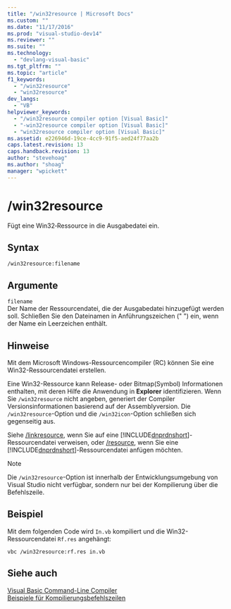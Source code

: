 ```yaml
---
title: "/win32resource | Microsoft Docs"
ms.custom: ""
ms.date: "11/17/2016"
ms.prod: "visual-studio-dev14"
ms.reviewer: ""
ms.suite: ""
ms.technology: 
  - "devlang-visual-basic"
ms.tgt_pltfrm: ""
ms.topic: "article"
f1_keywords: 
  - "/win32resource"
  - "win32resource"
dev_langs: 
  - "VB"
helpviewer_keywords: 
  - "/win32resource compiler option [Visual Basic]"
  - "-win32resource compiler option [Visual Basic]"
  - "win32resource compiler option [Visual Basic]"
ms.assetid: e226946d-19ce-4cc9-91f5-aed24f77aa2b
caps.latest.revision: 13
caps.handback.revision: 13
author: "stevehoag"
ms.author: "shoag"
manager: "wpickett"
---
```

# /win32resource
Fügt eine Win32‑Ressource in die Ausgabedatei ein.  
  
## Syntax  
  
```  
/win32resource:filename  
```  
  
## Argumente  
 `filename`  
 Der Name der Ressourcendatei, die der Ausgabedatei hinzugefügt werden soll.  Schließen Sie den Dateinamen in Anführungszeichen \(" "\) ein, wenn der Name ein Leerzeichen enthält.  
  
## Hinweise  
 Mit dem Microsoft Windows\-Ressourcencompiler \(RC\) können Sie eine Win32\-Ressourcendatei erstellen.  
  
 Eine Win32\-Ressource kann Release\- oder Bitmap\(Symbol\) Informationen enthalten, mit deren Hilfe die Anwendung in **Explorer** identifizieren.  Wenn Sie `/win32resource` nicht angeben, generiert der Compiler Versionsinformationen basierend auf der Assemblyversion.  Die `/win32resource`\-Option und die `/win32icon`\-Option schließen sich gegenseitig aus.  
  
 Siehe [\/linkresource](../../../visual-basic/reference/command-line-compiler/linkresource.md), wenn Sie auf eine [!INCLUDE[dnprdnshort](../../../csharp/getting-started/includes/dnprdnshort_md.md)]\-Ressourcendatei verweisen, oder [\/resource](../../../visual-basic/reference/command-line-compiler/resource.md), wenn Sie eine [!INCLUDE[dnprdnshort](../../../csharp/getting-started/includes/dnprdnshort_md.md)]\-Ressourcendatei anfügen möchten.  
  
> [!NOTE]
>  Die `/win32resource`\-Option ist innerhalb der Entwicklungsumgebung von Visual Studio nicht verfügbar, sondern nur bei der Kompilierung über die Befehlszeile.  
  
## Beispiel  
 Mit dem folgenden Code wird `In.vb` kompiliert und die Win32\-Ressourcendatei `Rf.res` angehängt:  
  
```  
vbc /win32resource:rf.res in.vb  
```  
  
## Siehe auch  
 [Visual Basic Command\-Line Compiler](../../../visual-basic/reference/command-line-compiler/index.md)   
 [Beispiele für Kompilierungsbefehlszeilen](../../../visual-basic/reference/command-line-compiler/sample-compilation-command-lines.md)